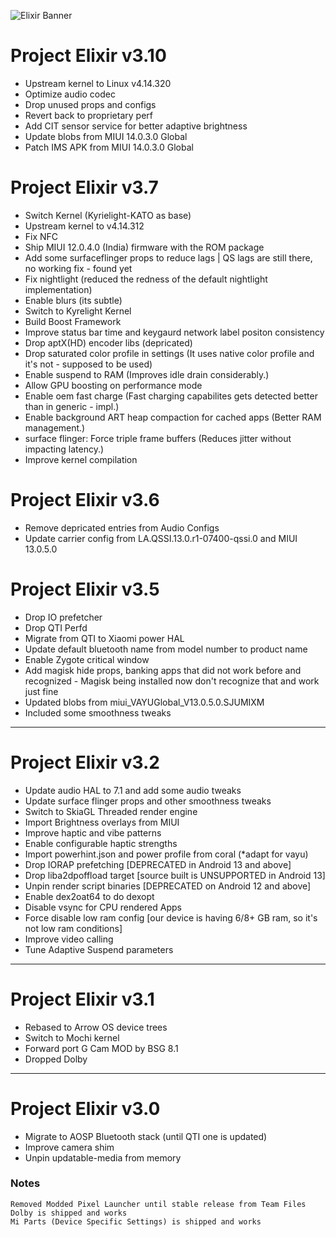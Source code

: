![Elixir Banner](https://i.imgur.com/C0Wcdr5.png)

# Project Elixir v3.10
 - Upstream kernel to Linux v4.14.320 
 - Optimize audio codec 
 - Drop unused props and configs 
 - Revert back to proprietary perf 
 - Add CIT sensor service for better adaptive brightness 
 - Update blobs from MIUI 14.0.3.0 Global 
 - Patch IMS APK from MIUI 14.0.3.0 Global 

# Project Elixir v3.7
 - Switch Kernel (Kyrielight-KATO as base)
 - Upstream kernel to v4.14.312
 - Fix NFC
 - Ship MIUI 12.0.4.0 (India) firmware with the ROM package
 - Add some surfaceflinger props to reduce lags | QS lags are still there, no working fix  - found yet
 - Fix nightlight (reduced the redness of the default nightlight implementation)
 - Enable blurs (its subtle)
 - Switch to Kyrelight Kernel
 - Build Boost Framework
 - Improve status bar time and keygaurd network label positon consistency
 - Drop aptX(HD) encoder libs (depricated)
 - Drop saturated color profile in settings (It uses native color profile and it's not  - supposed to be used)
 - Enable suspend to RAM (Improves idle drain considerably.)
 - Allow GPU boosting on performance mode
 - Enable oem fast charge (Fast charging capabilites gets detected better than in generic  - impl.)
 - Enable background ART heap compaction for cached apps (Better RAM management.)
 - surface flinger: Force triple frame buffers (Reduces jitter without impacting latency.)
 - Improve kernel compilation

# Project Elixir v3.6

 - Remove depricated entries from Audio Configs
 - Update carrier config from LA.QSSI.13.0.r1-07400-qssi.0 and MIUI 13.0.5.0

# Project Elixir v3.5

 - Drop IO prefetcher
 - Drop QTI Perfd
 - Migrate from QTI to Xiaomi power HAL
 - Update default bluetooth name from model number to product name
 - Enable Zygote critical window
 - Add magisk hide props, banking apps that did not work before and recognized  - Magisk being installed now don't recognize that and work just fine
 - Updated blobs from miui_VAYUGlobal_V13.0.5.0.SJUMIXM
 - Included some smoothness tweaks

---

# Project Elixir v3.2

 - Update audio HAL to 7.1 and add some audio tweaks
 - Update surface flinger props and other smoothness tweaks
 - Switch to SkiaGL Threaded render engine
 - Import Brightness overlays from MIUI
 - Improve haptic and vibe patterns
 - Enable configurable haptic strengths
 - Import powerhint.json and power profile from coral (\*adapt for vayu)
 - Drop IORAP prefetching [DEPRECATED in Android 13 and above]
 - Drop liba2dpoffload target [source built is UNSUPPORTED in Android 13]
 - Unpin render script binaries [DEPRECATED on Android 12 and above]
 - Enable dex2oat64 to do dexopt
 - Disable vsync for CPU rendered Apps
 - Force disable low ram config [our device is having 6/8+ GB ram, so it's not low ram conditions]
 - Improve video calling
 - Tune Adaptive Suspend parameters

---

# Project Elixir v3.1

 - Rebased to Arrow OS device trees
 - Switch to Mochi kernel
 - Forward port G Cam MOD by BSG 8.1
 - Dropped Dolby

---

# Project Elixir v3.0

 - Migrate to AOSP Bluetooth stack (until QTI one is updated)
 - Improve camera shim
 - Unpin updatable-media from memory

### Notes

```
Removed Modded Pixel Launcher until stable release from Team Files
Dolby is shipped and works
Mi Parts (Device Specific Settings) is shipped and works
```
